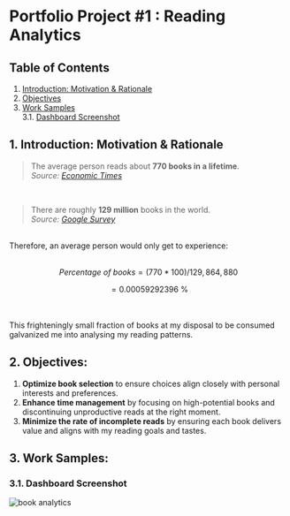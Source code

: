 # Portfolio Project #1 : Reading Analytics  
## Table of Contents

1. [Introduction: Motivation & Rationale](https://github.com/sdspot2034/reading-analytics/blob/main/README.md#1-introduction-motivation--rationale)
2. [Objectives](https://github.com/sdspot2034/reading-analytics/blob/main/README.md#2-objectives)
3. [Work Samples](https://github.com/sdspot2034/reading-analytics/blob/main/README.md#3-work-samples)  
  3.1. [Dashboard Screenshot](https://github.com/sdspot2034/reading-analytics/blob/main/README.md#31-dashboard-screenshot)  

## 1. Introduction: Motivation & Rationale  
> The average person reads about **770 books in a lifetime**.  
_Source: [Economic Times](https://www.economist.com/graphic-detail/2023/12/22/how-many-books-will-you-read-before-you-die)_

<br>

> There are roughly **129 million** books in the world.  
_Source: [Google Survey](https://booksearch.blogspot.com/2010/08/books-of-world-stand-up-and-be-counted.html)_

<br>
Therefore, an average person would only get to experience:
<br> <br>

```math
Percentage\ of\ books = (770 * 100) / 129,864,880
```
```math
= 0.00059292396\ \%
```
<br> <br>
This frighteningly small fraction of books at my disposal to be consumed galvanized me into analysing my reading patterns.  
## 2. Objectives:
1. **Optimize book selection** to ensure choices align closely with personal interests and preferences.
2. **Enhance time management** by focusing on high-potential books and discontinuing unproductive reads at the right moment.
3. **Minimize the rate of incomplete reads** by ensuring each book delivers value and aligns with my reading goals and tastes.

## 3. Work Samples:
### 3.1. Dashboard Screenshot
![book analytics](https://github.com/user-attachments/assets/0cf23519-7662-42d4-98b1-e67fd6575730)


